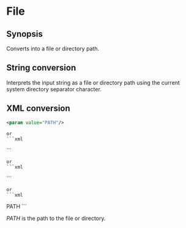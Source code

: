 <h1 class="converter">File</h1>

## Synopsis

Converts into a file or directory path.

## String conversion

Interprets the input string as a file or directory path using the current system directory separator character.

## XML conversion

```xml
<param value="PATH"/>
```


	or
	```xml
<param file="PATH"/>
```


	or
	```xml
<param path="PATH"/>
```


	or
	```xml
<param>PATH</param>
```

*PATH* is the path to the file or directory.
  

